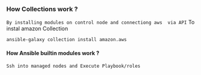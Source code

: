 ### How Collections work ?
```By installing modules on control node and connectiong aws  via API```
To instal amazon Collection 
```
ansible-galaxy collection install amazon.aws
```

#### How Ansible builtin modules work ?
```Ssh into managed nodes and Execute Playbook/roles```